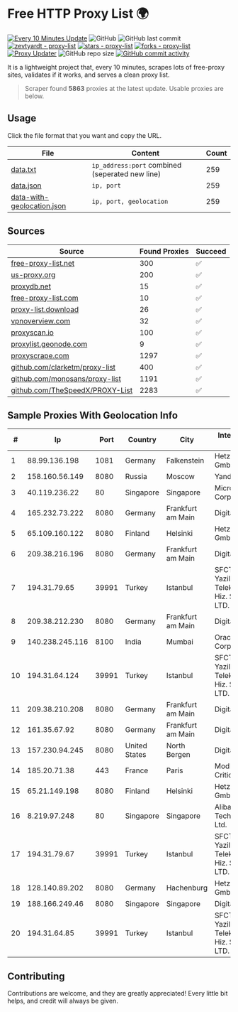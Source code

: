 
# Free HTTP Proxy List 🌍

[![Every 10 Minutes Update](https://github.com/mertguvencli/http-proxy-list/actions/workflows/main.yml/badge.svg?branch=main)](https://github.com/mertguvencli/http-proxy-list/actions/workflows/main.yml)
![GitHub](https://img.shields.io/github/license/mertguvencli/http-proxy-list)
![GitHub last commit](https://img.shields.io/github/last-commit/mertguvencli/http-proxy-list)
[![zevtyardt - proxy-list](https://img.shields.io/static/v1?label=zevtyardt&message=proxy-list&color=blue&logo=github)](https://github.com/zevtyardt/proxy-list "Go to GitHub repo")
[![stars - proxy-list](https://img.shields.io/github/stars/zevtyardt/proxy-list?style=social)](https://github.com/zevtyardt/proxy-list)
[![forks - proxy-list](https://img.shields.io/github/forks/zevtyardt/proxy-list?style=social)](https://github.com/zevtyardt/proxy-list)
[![Proxy Updater](https://github.com/zevtyardt/proxy-list/workflows/Proxy%20Updater/badge.svg)](https://github.com/zevtyardt/proxy-list/actions?query=workflow:"Proxy+Updater")
![GitHub repo size](https://img.shields.io/github/repo-size/zevtyardt/proxy-list)
[![GitHub commit activity](https://img.shields.io/github/commit-activity/m/zevtyardt/proxy-list?logo=commits)](https://github.com/zevtyardt/proxy-list/commits/main)

It is a lightweight project that, every 10 minutes, scrapes lots of free-proxy sites, validates if it works, and serves a clean proxy list.

> Scraper found **5863** proxies at the latest update. Usable proxies are below.

## Usage

Click the file format that you want and copy the URL.

|File|Content|Count|
|----|-------|-----|
|[data.txt](https://raw.githubusercontent.com/mertguvencli/http-proxy-list/main/proxy-list/data.txt)|`ip_address:port` combined (seperated new line)|259|
|[data.json](https://raw.githubusercontent.com/mertguvencli/http-proxy-list/main/proxy-list/data.json)|`ip, port`|259|
|[data-with-geolocation.json](https://raw.githubusercontent.com/mertguvencli/http-proxy-list/main/proxy-list/data-with-geolocation.json)|`ip, port, geolocation`|259|

## Sources

|Source|Found Proxies|Succeed|
|------|-------------|-------|
|[free-proxy-list.net](https://free-proxy-list.net)|300|✅|
|[us-proxy.org](https://www.us-proxy.org)|200|✅|
|[proxydb.net](http://proxydb.net)|15|✅|
|[free-proxy-list.com](https://free-proxy-list.com/?page=&port=&type%5B%5D=http&type%5B%5D=https&up_time=0&search=Search)|10|✅|
|[proxy-list.download](https://www.proxy-list.download/HTTP)|26|✅|
|[vpnoverview.com](https://vpnoverview.com/privacy/anonymous-browsing/free-proxy-servers)|32|✅|
|[proxyscan.io](https://www.proxyscan.io)|100|✅|
|[proxylist.geonode.com](https://proxylist.geonode.com/api/proxy-list?limit=300&page=1&sort_by=lastChecked&sort_type=desc&protocols=http,https)|9|✅|
|[proxyscrape.com](https://api.proxyscrape.com/v2/?request=displayproxies&protocol=http&timeout=10000&country=all&ssl=all&anonymity=all)|1297|✅|
|[github.com/clarketm/proxy-list](https://raw.githubusercontent.com/clarketm/proxy-list/master/proxy-list-raw.txt)|400|✅|
|[github.com/monosans/proxy-list](https://raw.githubusercontent.com/monosans/proxy-list/main/proxies/http.txt)|1191|✅|
|[github.com/TheSpeedX/PROXY-List](https://raw.githubusercontent.com/TheSpeedX/PROXY-List/master/http.txt)|2283|✅|


## Sample Proxies With Geolocation Info

|#|Ip|Port|Country|City|Internet Service Provider|
|-|--|----|-------|----|-------------------------|
|1|88.99.136.198|1081|Germany|Falkenstein|Hetzner Online GmbH|
|2|158.160.56.149|8080|Russia|Moscow|Yandex.Cloud LLC|
|3|40.119.236.22|80|Singapore|Singapore|Microsoft Corporation|
|4|165.232.73.222|8080|Germany|Frankfurt am Main|DigitalOcean, LLC|
|5|65.109.160.122|8080|Finland|Helsinki|Hetzner Online GmbH|
|6|209.38.216.196|8080|Germany|Frankfurt am Main|DigitalOcean|
|7|194.31.79.65|39991|Turkey|Istanbul|SFCTEK Bilisim Yazilim ve Telekomunikasyon Hiz. San. ve Tic. LTD. STI.|
|8|209.38.212.230|8080|Germany|Frankfurt am Main|DigitalOcean|
|9|140.238.245.116|8100|India|Mumbai|Oracle Corporation|
|10|194.31.64.124|39991|Turkey|Istanbul|SFCTEK Bilisim Yazilim ve Telekomunikasyon Hiz. San. ve Tic. LTD. STI.|
|11|209.38.210.208|8080|Germany|Frankfurt am Main|DigitalOcean|
|12|161.35.67.92|8080|Germany|Frankfurt am Main|DigitalOcean, LLC|
|13|157.230.94.245|8080|United States|North Bergen|DigitalOcean, LLC|
|14|185.20.71.38|443|France|Paris|Mod Mission Critical LLC|
|15|65.21.149.198|8080|Finland|Helsinki|Hetzner Online GmbH|
|16|8.219.97.248|80|Singapore|Singapore|Alibaba (US) Technology Co., Ltd.|
|17|194.31.79.67|39991|Turkey|Istanbul|SFCTEK Bilisim Yazilim ve Telekomunikasyon Hiz. San. ve Tic. LTD. STI.|
|18|128.140.89.202|8080|Germany|Hachenburg|Hetzner Online GmbH|
|19|188.166.249.46|8080|Singapore|Singapore|DigitalOcean, LLC|
|20|194.31.64.85|39991|Turkey|Istanbul|SFCTEK Bilisim Yazilim ve Telekomunikasyon Hiz. San. ve Tic. LTD. STI.|



## Contributing

Contributions are welcome, and they are greatly appreciated! Every
little bit helps, and credit will always be given.

